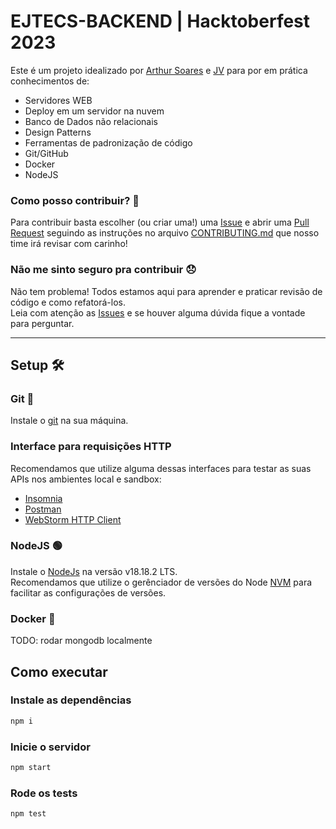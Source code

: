 # EJTECS-BACKEND | Hacktoberfest 2023
Este é um projeto idealizado por [Arthur Soares](https://github.com/arthur-mts) e [JV](https://github.com/joaovictornsv) para por em prática conhecimentos de:
- Servidores WEB
- Deploy em um servidor na nuvem
- Banco de Dados não relacionais
- Design Patterns
- Ferramentas de padronização de código
- Git/GitHub
- Docker
- NodeJS

### Como posso contribuir? 🚀

Para contribuir basta escolher (ou criar uma!) uma [Issue](https://github.com/EJTECS/ejtecs-backend/issues) e abrir uma [Pull Request]() seguindo as instruções no arquivo [CONTRIBUTING.md](https://github.com/EJTECS/ejtecs-backend/blob/main/CONTRIBUTING.md) que nosso time irá revisar com carinho!

### Não me sinto seguro pra contribuir 😞
Não tem problema! Todos estamos aqui para aprender e praticar revisão de código e como refatorá-los.  
Leia com atenção as [Issues](https://github.com/EJTECS/ejtecs-backend/issues) e se houver alguma dúvida fique a vontade para perguntar.

---

## Setup 🛠️

### Git 🌳
Instale o [git](https://git-scm.com/) na sua máquina.
### Interface para requisições HTTP
Recomendamos que utilize alguma dessas interfaces para testar as suas APIs nos ambientes local e sandbox:
- [Insomnia](https://insomnia.rest/)
- [Postman](https://www.postman.com/)
- [WebStorm HTTP Client](https://www.jetbrains.com/help/idea/http-client-in-product-code-editor.html)

### NodeJS 🟢
Instale o [NodeJs](https://nodejs.org/pt-br) na versão v18.18.2 LTS.  
Recomendamos que utilize o gerênciador de versões do Node [NVM](https://github.com/nvm-sh/nvm) para facilitar as configurações de versões.

### Docker 🐋
TODO: rodar mongodb localmente

## Como executar

### Instale as dependências
```bash
npm i
```

### Inicie o servidor
```bash
npm start
```

### Rode os tests
```bash
npm test
```
